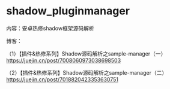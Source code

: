 # shadow_pluginmanager

内容：安卓热修shadow框架源码解析

博客：

（1）【插件&热修系列】Shadow源码解析之sample-manager（一）
https://juejin.cn/post/7008060973038698503

（2）【插件&热修系列】Shadow源码解析之sample-manager（二）
https://juejin.cn/post/7018820423353630751
